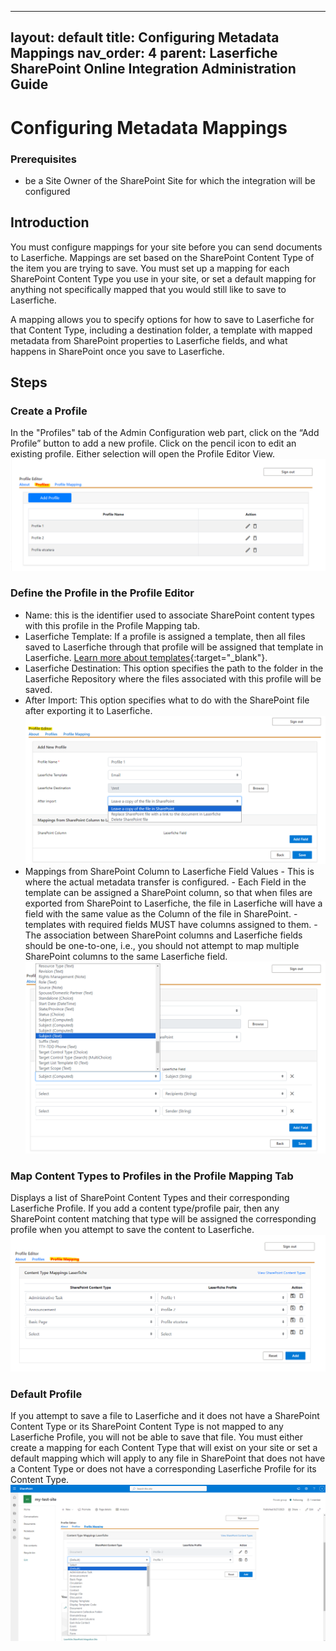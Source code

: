 <!--Copyright (c) Laserfiche.
Licensed under the MIT License. See LICENSE in the project root for license information.-->

---
layout: default
title: Configuring Metadata Mappings
nav_order: 4
parent: Laserfiche SharePoint Online Integration Administration Guide
---

# Configuring Metadata Mappings

### Prerequisites

- be a Site Owner of the SharePoint Site for which the integration will be configured

## Introduction

You must configure mappings for your site before you can send documents to Laserfiche. Mappings are set based on the SharePoint Content Type of the item you are trying to save. You must set up a mapping for each SharePoint Content Type you use in your site, or set a default mapping for anything not specifically mapped that you would still like to save to Laserfiche.

A mapping allows you to specify options for how to save to Laserfiche for that Content Type, including a destination folder, a template with mapped metadata from SharePoint properties to Laserfiche fields, and what happens in SharePoint once you save to Laserfiche.

## Steps

### Create a Profile

In the "Profiles" tab of the Admin Configuration web part, click on the “Add Profile” button to add a new profile. Click on the pencil icon to edit an existing profile. Either selection will open the Profile Editor View.
<a href="../assets/images/profileTab.png"><img src="../assets/images/profileTab.png"></a>

### Define the Profile in the Profile Editor

- Name: this is the identifier used to associate SharePoint content types with this profile in the Profile Mapping tab.
- Laserfiche Template: If a profile is assigned a template, then all files saved to Laserfiche through that profile will be assigned that template in Laserfiche. [Learn more about templates](https://doc.laserfiche.com/laserfiche.documentation/en-us/Content/Fields_and_Templates.html){:target="_blank"}.
- Laserfiche Destination: This option specifies the path to the folder in the Laserfiche Repository where the files associated with this profile will be saved.
- After Import: This option specifies what to do with the SharePoint file after exporting it to Laserfiche.
  <a href="../assets/images/profileEditor.png"><img src="../assets/images/profileEditor.png"></a>
- Mappings from SharePoint Column to Laserfiche Field Values - This is where the actual metadata transfer is configured. - Each Field in the template can be assigned a SharePoint column, so that when files are exported from SharePoint to Laserfiche, the file in Laserfiche will have a field with the same value as the Column of the file in SharePoint. - templates with required fields MUST have columns assigned to them. - The association between SharePoint columns and Laserfiche fields should be one-to-one, i.e., you should not attempt to map multiple SharePoint columns to the same Laserfiche field.
  <a href="../assets/images/metadataMapping.png"><img src="../assets/images/metadataMapping.png"></a>

### Map Content Types to Profiles in the Profile Mapping Tab

Displays a list of SharePoint Content Types and their corresponding Laserfiche Profile. If you add a content type/profile pair, then
any SharePoint content matching that type will be assigned the corresponding profile when you attempt to save the content to Laserfiche.
<a href="../assets/images/profileMappingTab.png"><img src="../assets/images/profileMappingTab.png"></a>

### Default Profile

If you attempt to save a file to Laserfiche and it does not have a SharePoint Content Type or its SharePoint Content Type is not mapped to any Laserfiche Profile, you will not be able to save that file. You must either create a mapping for each Content Type that will exist on your site or set a default mapping which will apply to any file in SharePoint that does not have a Content Type or does not have a corresponding Laserfiche Profile for its Content Type.
<a href="../assets/images/defaultMapping.png"><img src="../assets/images/defaultMapping.png"></a>
